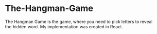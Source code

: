 # The-Hangman-Game
The Hangman Game is the game, where you need to pick letters to reveal the hidden word. My implementation was created in React.
